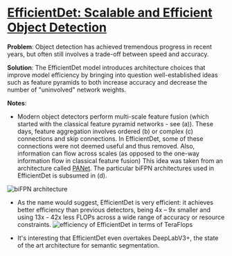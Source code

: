 # [EfficientDet: Scalable and Efficient Object Detection](https://arxiv.org/pdf/1911.09070.pdf)

**Problem**: Object detection has achieved tremendous progress in recent years, but often still involves a trade-off between speed and accuracy. 

**Solution**: The EfficientDet model introduces architecture choices that improve model efficiency by bringing into question well-established ideas such as feature pyramids to both increase accuracy and decrease the number of "uninvolved" network weights.

**Notes**:
* Modern object detectors perform multi-scale feature fusion (which started with the classical feature pyramid networks - see (a)). These days, feature aggregation involves ordered (b) or complex (c) connections and skip connections. In EfficientDet, some of these connections were not deemed useful and thus removed. Also, information can flow across scales (as opposed to the one-way information flow in classical feature fusion) This idea was taken from an architecture called [PANet](https://arxiv.org/abs/1803.01534). The particular biFPN architectures used in EfficientDet is subsumed in (d).

![biFPN architecture](../images/biFPN.png?raw=true "Wireframe001")
* As the name would suggest, EfficientDet is very efficient: it achieves better efficiency than previous detectors, being 4x – 9x smaller and using 13x - 42x less FLOPs across a wide range of accuracy or resource constraints.
![efficiency of EfficientDet in terms of TeraFlops](../images/ED_flops.png?raw=true "Wireframe001")

* It's interesting that EfficientDet even overtakes DeepLabV3+, the state of the art architecture for semantic segmentation. 
